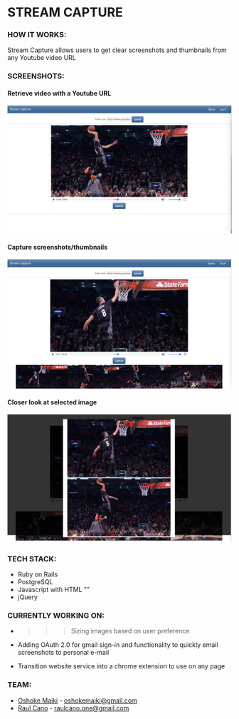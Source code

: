 # STREAM CAPTURE

### HOW IT WORKS:

Stream Capture allows users to get clear screenshots and thumbnails from any Youtube video URL

### SCREENSHOTS:

#### Retrieve video with a Youtube URL

![Screenshots](/public/urlpic.png?raw=true "URL pic")

#### Capture screenshots/thumbnails

![Screenshots](/public/streamcapture2.png?raw=true "Stream Capture")

#### Closer look at selected image

![Screenshots](/public/overlay.png?raw=true "Overlay")



### TECH STACK:

* Ruby on Rails
* PostgreSQL
* Javascript with HTML "<canvas>"
* jQuery


### CURRENTLY WORKING ON:


* >>> Sizing images based on user preference

*  Adding OAuth 2.0 for gmail sign-in and functionality to quickly email screenshots to personal e-mail


* Transition website service into a chrome extension to use on any page


### TEAM:

* [Oshoke Maiki](https://github.com/omaiki) - oshokemaiki@gmail.com
* [Raul Cano](https://github.com/RMC1) - raulcano.one@gmail.com
